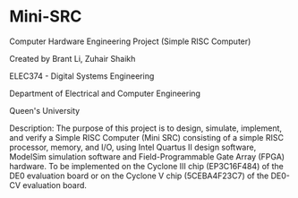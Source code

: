 # Mini-SRC
Computer Hardware Engineering Project (Simple RISC Computer)

Created by Brant Li, Zuhair Shaikh

ELEC374 - Digital Systems Engineering

Department of Electrical and Computer Engineering

Queen's University

Description: The purpose of this project is to design, simulate, implement, and verify a Simple RISC Computer (Mini SRC) consisting of a simple RISC processor, memory, and I/O, using Intel Quartus II design software, ModelSim simulation software and Field-Programmable Gate Array (FPGA) hardware. To be implemented on the Cyclone III chip (EP3C16F484) of the DE0 evaluation board or on the Cyclone V chip (5CEBA4F23C7) of the DE0-CV evaluation board.

